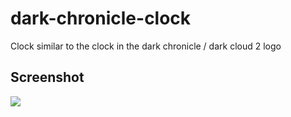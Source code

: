 # dark-chronicle-clock
Clock similar to the clock in the dark chronicle / dark cloud 2 logo

## Screenshot

![](https://i.imgur.com/zZ0kD2S.png)
